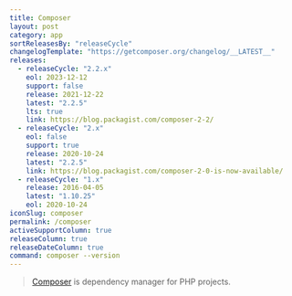 ```yaml
---
title: Composer
layout: post
category: app
sortReleasesBy: "releaseCycle"
changelogTemplate: "https://getcomposer.org/changelog/__LATEST__"
releases:
  - releaseCycle: "2.2.x"
    eol: 2023-12-12
    support: false
    release: 2021-12-22
    latest: "2.2.5"
    lts: true
    link: https://blog.packagist.com/composer-2-2/
  - releaseCycle: "2.x"
    eol: false
    support: true
    release: 2020-10-24
    latest: "2.2.5"
    link: https://blog.packagist.com/composer-2-0-is-now-available/
  - releaseCycle: "1.x"
    release: 2016-04-05
    latest: "1.10.25"
    eol: 2020-10-24
iconSlug: composer
permalink: /composer
activeSupportColumn: true
releaseColumn: true
releaseDateColumn: true
command: composer --version
---
```

> [Composer](https://getcomposer.org/) is dependency manager for PHP projects.
